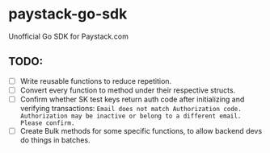 # paystack-go-sdk
Unofficial Go SDK for Paystack.com


## TODO:
- [ ] Write reusable functions to reduce repetition.
- [ ] Convert every function to method under their respective structs.
- [ ] Confirm whether SK test keys return auth code after initializing and verifying transactions: `Email does not match Authorization code. Authorization may be inactive or belong to a different email. Please confirm.`
- [ ] Create Bulk methods for some specific functions, to allow backend devs do things in batches.
